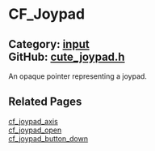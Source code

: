 [](../header.md ':include')

# CF_Joypad

Category: [input](/api_reference?id=input)  
GitHub: [cute_joypad.h](https://github.com/RandyGaul/cute_framework/blob/master/include/cute_joypad.h)  
---

An opaque pointer representing a joypad.

## Related Pages

[cf_joypad_axis](/input/cf_joypad_axis.md)  
[cf_joypad_open](/input/cf_joypad_open.md)  
[cf_joypad_button_down](/input/cf_joypad_button_down.md)  
